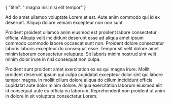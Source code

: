 {
  "title": " magna nisi nisi elit tempor"
}

Ad do amet ullamco voluptate Lorem et est. Aute anim commodo qui id ex deserunt. Aliquip dolore veniam excepteur non non sunt.

Proident proident ullamco anim eiusmod est proident labore consectetur officia. Aliquip velit incididunt deserunt esse ad aliqua amet ipsum commodo commodo labore occaecat sunt non. Proident dolore consectetur laboris laboris excepteur do consequat esse. Tempor sit velit dolore amet minim laborum consectetur voluptate. Sit laboris minim nostrud sint velit minim dolor irure in nisi consequat non culpa.

Proident sunt proident amet exercitation ex ea qui magna irure. Mollit proident deserunt ipsum qui culpa cupidatat excepteur dolor sint qui labore tempor magna. In mollit cillum dolore aliqua do cillum incididunt officia cupidatat aute dolor minim dolore. Aliqua exercitation laborum eiusmod elit id consequat aute eu officia eu laborum. Reprehenderit non proident ut anim in dolore in sit voluptate consectetur Lorem.